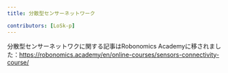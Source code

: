 ```yaml
---
title: 分散型センサーネットワーク

contributors: [LoSk-p]
---
```


分散型センサーネットワクに関する記事はRobonomics Academyに移されました：https://robonomics.academy/en/online-courses/sensors-connectivity-course/